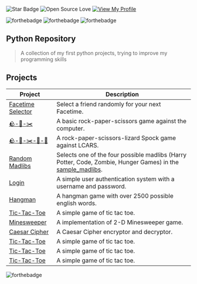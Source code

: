 ![Star Badge](https://img.shields.io/static/v1?label=%F0%9F%8C%9F&message=If%20Useful&style=style=flat&color=BC4E99)
![Open Source Love](https://badges.frapsoft.com/os/v1/open-source.svg?v=103)
[![View My Profile](https://img.shields.io/badge/View-My_Profile-green?logo=GitHub)](https://github.com/FrancaPh)

![forthebadge](https://forthebadge.com/images/badges/powered-by-coffee.svg)
![forthebadge](https://forthebadge.com/images/badges/made-with-python.svg)
![forthebadge](https://forthebadge.com/images/badges/built-with-grammas-recipe.svg)

## Python Repository

> A collection of my first python projects, trying to improve my programming skills

## Projects

| Project | Description |
| --- | --- |
| [Facetime Selector](https://github.com/FrancaPh/python-projects/blob/main/selector.py) | Select a friend randomly for your next Facetime. |
| [🪨-📄-✂️](https://github.com/FrancaPh/python-projects/blob/main/rock_paper_scissors.py) | A basic rock-paper-scissors game against the computer. |
| [🪨-📄-✂️-🦎-🖖](https://github.com/FrancaPh/python-projects/blob/main/rock_paper_scissors_lizard_spock.py) | A rock-paper-scissors-lizard Spock game against LCARS. |
| [Random Madlibs](https://github.com/FrancaPh/python-projects/blob/main/selector.py) | Selects one of the four possible madlibs (Harry Potter, Code, Zombie, Hunger Games) in the [sample_madlibs](https://github.com/FrancaPh/python-projects/tree/main/sample_madlibs). |
| [Login](https://github.com/FrancaPh/python-projects/blob/main/login.py) | A simple user authentication system with a username and password. |
| [Hangman](https://github.com/FrancaPh/python-projects/tree/main/hangman) | A hangman game with over 2500 possible english words. |
| [Tic-Tac-Toe](https://github.com/FrancaPh/python-projects/tree/main/tic-tac-toe.py) | A simple game of tic tac toe. |
| [Minesweeper](https://github.com/FrancaPh/python-projects/tree/main/minesweeper.py) | A implementation of 2-D Minesweeper game. |
| [Caesar Cipher](https://github.com/FrancaPh/python-projects/tree/main/caesar_cipher.py) | A  Caesar Cipher encryptor and decryptor. |
| [Tic-Tac-Toe](https://github.com/FrancaPh/python-projects/tree/main/tic-tac-toe.py) | A simple game of tic tac toe. |
| [Tic-Tac-Toe](https://github.com/FrancaPh/python-projects/tree/main/tic-tac-toe.py) | A simple game of tic tac toe. |
| [Tic-Tac-Toe](https://github.com/FrancaPh/python-projects/tree/main/tic-tac-toe.py) | A simple game of tic tac toe. |

![forthebadge](https://forthebadge.com/images/badges/works-on-my-machine.svg)
